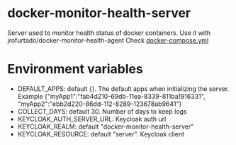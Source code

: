 # docker-monitor-health-server
Server used to monitor health status of docker containers. Use it with jrofurtado/docker-monitor-health-agent
Check [docker-compose.yml](docker-compose.yml)

# Environment variables
* DEFAULT_APPS: default {}. The default apps when initializing the server. Example {"myApp1":"fab4d210-69db-11ea-8339-811ba1916331", "myApp2":"ebb2d220-86dd-112-8289-123678ab9641"}
* COLLECT_DAYS: default 30. Number of days to keep logs
* KEYCLOAK_AUTH_SERVER_URL: Keycloak auth url
* KEYCLOAK_REALM: default "docker-monitor-health-server"
* KEYCLOAK_RESOURCE: default "server". Keycloak client